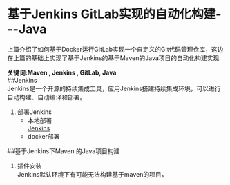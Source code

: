 # 基于Jenkins GitLab实现的自动化构建---Java  

上篇介绍了如何基于Docker运行GitLab实现一个自定义的Git代码管理仓库，这边在上篇的基础上实现了基于Jenkins的基于Maven的Java项目的自动化构建实现   

__关键词:Maven , Jenkins , GitLab, Java__    
##Jenkins   
Jenkins是一个开源的持续集成工具，应用Jenkins搭建持续集成环境，可以进行自动构建、自动编译和部署。  

1. 部署Jenkins  
    * 本地部署  
        [Jenkins]()    
    * docker部署




##基于Jenkins下Maven 的Java项目构建  
1. 插件安装  
    Jenkins默认环境下有可能无法构建基于maven的项目，

